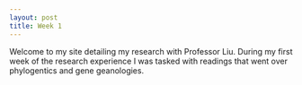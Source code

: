 ```yaml
---
layout: post
title: Week 1
---
```


Welcome to my site detailing my research with Professor Liu. During my first week of the research experience I was tasked with readings that went over phylogentics and gene geanologies. 
